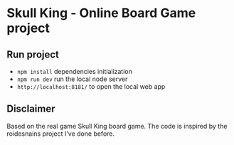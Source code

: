 # Skull King - Online Board Game project

## Run project
* `npm install` dependencies initialization
* `npm run dev` run the local node server
* `http://localhost:8181/` to open the local web app 

## Disclaimer
Based on the real game Skull King board game. The code is inspired by the roidesnains project I've done before.